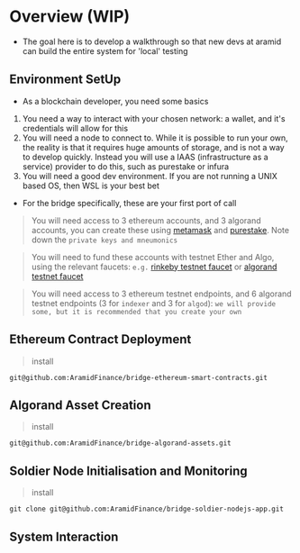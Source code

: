 # Overview (WIP)

- The goal here is to develop a walkthrough so that new devs at aramid can build the entire system for 'local' testing

## Environment SetUp

- As a blockchain developer, you need some basics

1. You need a way to interact with your chosen network: a wallet, and it's credentials will allow for this
2. You will need a node to connect to. While it is possible to run your own, the reality is that it requires huge amounts of storage, and is not a way to develop quickly. Instead you will use a IAAS (infrastructure as a service) provider to do this, such as purestake or infura
3. You will need a good dev environment. If you are not running a UNIX based OS, then WSL is your best bet

- For the bridge specifically, these are your first port of call

> You will need access to 3 ethereum accounts, and 3 algorand accounts, you can create these using [metamask](https://metamask.io/) and [purestake](https://www.purestake.com/technology/algosigner/). Note down the `private keys and mneumonics`

> You will need to fund these accounts with testnet Ether and Algo, using the relevant faucets: `e.g.` [rinkeby testnet faucet](https://rinkebyfaucet.com/) or [algorand testnet faucet](https://testnet.algoexplorer.io/dispenser)

> You will need access to 3 ethereum testnet endpoints, and 6 algorand testnet endpoints (3 for `indexer` and 3 for `algod`): `we will provide some, but it is recommended that you create your own`

## Ethereum Contract Deployment

> install

```
git@github.com:AramidFinance/bridge-ethereum-smart-contracts.git
```


## Algorand Asset Creation

> install

```
git@github.com:AramidFinance/bridge-algorand-assets.git
```

## Soldier Node Initialisation and Monitoring

> install

```
git clone git@github.com:AramidFinance/bridge-soldier-nodejs-app.git
```

## System Interaction 

```
```
